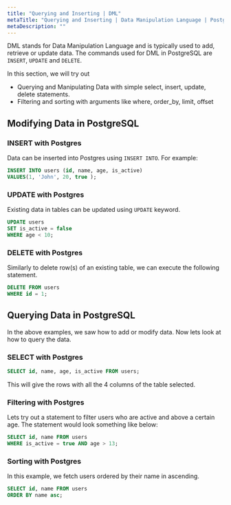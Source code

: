 ```yaml
---
title: "Querying and Inserting | DML"
metaTitle: "Querying and Inserting | Data Manipulation Language | PostgreSQL Tutorial"
metaDescription: ""
---
```


DML stands for Data Manipulation Language and is typically used to add, retrieve or update data. The commands used for DML in PostgreSQL are `INSERT`, `UPDATE` and `DELETE`.

In this section, we will try out

- Querying and Manipulating Data with simple select, insert, update, delete statements.
- Filtering and sorting with arguments like where, order_by, limit, offset

## Modifying Data in PostgreSQL

### INSERT with Postgres

Data can be inserted into Postgres using `INSERT INTO`. For example:

```sql
INSERT INTO users (id, name, age, is_active)
VALUES(1, 'John', 20, true );
```

### UPDATE with Postgres

Existing data in tables can be updated using `UPDATE` keyword.

```sql
UPDATE users
SET is_active = false 
WHERE age < 10;
```

### DELETE with Postgres

Similarly to delete row(s) of an existing table, we can execute the following statement.

```sql
DELETE FROM users 
WHERE id = 1;
```

## Querying Data in PostgreSQL

In the above examples, we saw how to add or modify data. Now lets look at how to query the data.

### SELECT with Postgres

```sql
SELECT id, name, age, is_active FROM users;
```

This will give the rows with all the 4 columns of the table selected.

### Filtering with Postgres

Lets try out a statement to filter users who are active and above a certain age. The statement would look something like below:

```sql
SELECT id, name FROM users
WHERE is_active = true AND age > 13;
```

### Sorting with Postgres

In this example, we fetch users ordered by their name in ascending.

```sql
SELECT id, name FROM users
ORDER BY name asc;
```

